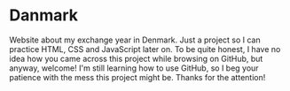 # Danmark
Website about my exchange year in Denmark. Just a project so I can practice HTML, CSS and JavaScript later on.
To be quite honest, I have no idea how you came across this project while browsing on GitHub, but anyway, welcome!
I'm still learning how to use GitHub, so I beg your patience with the mess this project might be.
Thanks for the attention!

